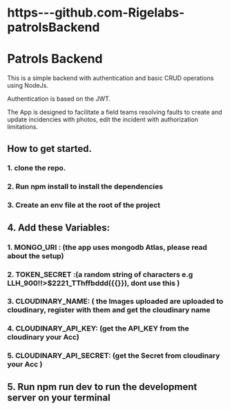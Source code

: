 # https---github.com-Rigelabs-patrolsBackend
# Patrols Backend
This is a simple backend with authentication and basic CRUD operations using NodeJs. 

 Authentication is based on the JWT. 

The App is designed to facilitate a field teams resolving faults to create and update incidencies with photos, edit the incident with authorization limitations.

## How to get started.
### 1. clone the repo.
###  2.  Run  npm install   to  install the dependencies
  
### 3.   Create an env file at the root of the project
  
## 4.  Add these Variables:
   ###                        1.  MONGO_URI : (the app uses mongodb Atlas, please read about the setup)
  ###                       2. TOKEN_SECRET :(a random string of characters e.g LLH_900!!>$2221_TThffbddd({{}}), dont use this )
  ###                      3. CLOUDINARY_NAME: ( the Images uploaded are uploaded to cloudinary, register with them and get the cloudinary name
  ###                     4. CLOUDINARY_API_KEY: (get the API_KEY from the cloudinary your Acc)
  ###                     5. CLOUDINARY_API_SECRET: (get the Secret from cloudinary your Acc )
                           
## 5.  Run npm run dev   to run the development server on your terminal
